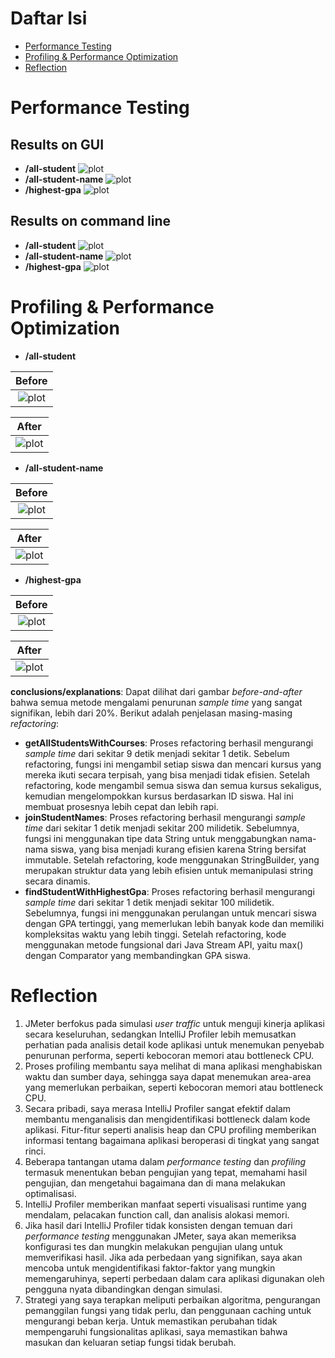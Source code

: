 # Daftar Isi
- [Performance Testing](#performance-testing)
- [Profiling & Performance Optimization](#profiling--performance-optimization)
- [Reflection](#reflection)

# Performance Testing
## Results on GUI
- **/all-student**
![plot](./images/all-student-results-on-gui.png)
- **/all-student-name**
![plot](./images/all-student-name-results-on-gui.png)
- **/highest-gpa**
![plot](./images/highest-gpa-results-on-gui.png)
## Results on command line
- **/all-student**
  ![plot](./images/all-student-results-on-cmd.png)
- **/all-student-name**
  ![plot](./images/all-student-name-results-on-cmd.png)
- **/highest-gpa**
  ![plot](./images/highest-gpa-results-on-cmd.png)
# Profiling & Performance Optimization
- **/all-student**

|                           Before                           |
|:----------------------------------------------------------:|
|  ![plot](./images/cropped-all-student-results-on-gui.png)  |

|                            After                            |
|:-----------------------------------------------------------:|
| ![plot](./images/refactored-all-student-results-on-gui.png) |

- **/all-student-name**

|                            Before                             |
|:-------------------------------------------------------------:|
| ![plot](./images/cropped-all-student-name-results-on-gui.png) |

|                              After                               |
|:----------------------------------------------------------------:|
| ![plot](./images/refactored-all-student-name-results-on-gui.png) |

- **/highest-gpa**

|                           Before                            |
|:-----------------------------------------------------------:|
|  ![plot](./images/cropped-highest-gpa-results-on-gui.png)   |

|                            After                            |
|:-----------------------------------------------------------:|
| ![plot](./images/refactored-highest-gpa-results-on-gui.png) |

**conclusions/explanations**:
Dapat dilihat dari gambar _before-and-after_ bahwa semua metode mengalami penurunan _sample time_ yang sangat signifikan, lebih dari 20%. Berikut adalah penjelasan masing-masing _refactoring_:

- **getAllStudentsWithCourses**: Proses refactoring berhasil mengurangi _sample time_ dari sekitar 9 detik menjadi sekitar 1 detik. Sebelum refactoring, fungsi ini mengambil setiap siswa dan mencari kursus yang mereka ikuti secara terpisah, yang bisa menjadi tidak efisien. Setelah refactoring, kode mengambil semua siswa dan semua kursus sekaligus, kemudian mengelompokkan kursus berdasarkan ID siswa. Hal ini membuat prosesnya lebih cepat dan lebih rapi.
- **joinStudentNames**: Proses refactoring berhasil mengurangi _sample time_ dari sekitar 1 detik menjadi sekitar 200 milidetik. Sebelumnya, fungsi ini menggunakan tipe data String untuk menggabungkan nama-nama siswa, yang bisa menjadi kurang efisien karena String bersifat immutable. Setelah refactoring, kode menggunakan StringBuilder, yang merupakan struktur data yang lebih efisien untuk memanipulasi string secara dinamis.
- **findStudentWithHighestGpa**: Proses refactoring berhasil mengurangi _sample time_ dari sekitar 1 detik menjadi sekitar 100 milidetik. Sebelumnya, fungsi ini menggunakan perulangan untuk mencari siswa dengan GPA tertinggi, yang memerlukan lebih banyak kode dan memiliki kompleksitas waktu yang lebih tinggi. Setelah refactoring, kode menggunakan metode fungsional dari Java Stream API, yaitu max() dengan Comparator yang membandingkan GPA siswa.

# Reflection
1. JMeter berfokus pada simulasi _user traffic_ untuk menguji kinerja aplikasi secara keseluruhan, sedangkan IntelliJ Profiler lebih memusatkan perhatian pada analisis detail kode aplikasi untuk menemukan penyebab penurunan performa, seperti kebocoran memori atau bottleneck CPU.
2. Proses profiling membantu saya melihat di mana aplikasi menghabiskan waktu dan sumber daya, sehingga saya dapat menemukan area-area yang memerlukan perbaikan, seperti kebocoran memori atau bottleneck CPU.
3. Secara pribadi, saya merasa IntelliJ Profiler sangat efektif dalam membantu menganalisis dan mengidentifikasi bottleneck dalam kode aplikasi. Fitur-fitur seperti analisis heap dan CPU profiling memberikan informasi tentang bagaimana aplikasi beroperasi di tingkat yang sangat rinci.
4. Beberapa tantangan utama dalam _performance testing_ dan _profiling_ termasuk menentukan beban pengujian yang tepat, memahami hasil pengujian, dan mengetahui bagaimana dan di mana melakukan optimalisasi.
5. IntelliJ Profiler memberikan manfaat seperti visualisasi runtime yang mendalam, pelacakan function call, dan analisis alokasi memori.
6. Jika hasil dari IntelliJ Profiler tidak konsisten dengan temuan dari _performance testing_ menggunakan JMeter, saya akan memeriksa konfigurasi tes dan mungkin melakukan pengujian ulang untuk memverifikasi hasil. Jika ada perbedaan yang signifikan, saya akan mencoba untuk mengidentifikasi faktor-faktor yang mungkin memengaruhinya, seperti perbedaan dalam cara aplikasi digunakan oleh pengguna nyata dibandingkan dengan simulasi.
7. Strategi yang saya terapkan meliputi perbaikan algoritma, pengurangan pemanggilan fungsi yang tidak perlu, dan penggunaan caching untuk mengurangi beban kerja. Untuk memastikan perubahan tidak mempengaruhi fungsionalitas aplikasi, saya memastikan bahwa masukan dan keluaran setiap fungsi tidak berubah.
